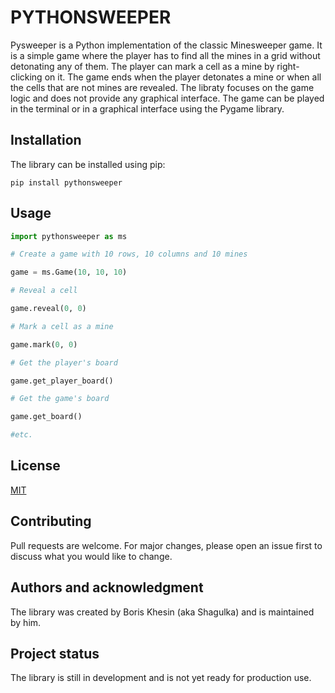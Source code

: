 # PYTHONSWEEPER
Pysweeper is a Python implementation of the classic Minesweeper game. It is a simple game where the player has to find all the mines in a grid without detonating any of them. The player can mark a cell as a mine by right-clicking on it. The game ends when the player detonates a mine or when all the cells that are not mines are revealed. The libraty focuses on the game logic and does not provide any graphical interface. The game can be played in the terminal or in a graphical interface using the Pygame library.

## Installation
The library can be installed using pip:

```
pip install pythonsweeper
```

## Usage

```python
import pythonsweeper as ms

# Create a game with 10 rows, 10 columns and 10 mines

game = ms.Game(10, 10, 10)

# Reveal a cell

game.reveal(0, 0)

# Mark a cell as a mine

game.mark(0, 0)

# Get the player's board

game.get_player_board()

# Get the game's board

game.get_board()

#etc.
```

## License
[MIT](https://choosealicense.com/licenses/mit/)

## Contributing
Pull requests are welcome. For major changes, please open an issue first to discuss what you would like to change.

## Authors and acknowledgment
The library was created by Boris Khesin (aka Shagulka) and is maintained by him.

## Project status
The library is still in development and is not yet ready for production use.